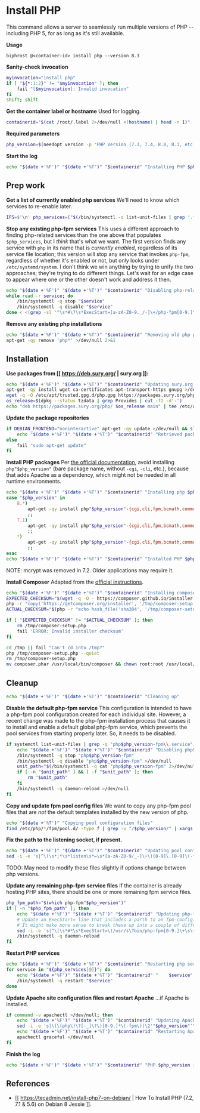 # Install PHP

This command allows a server to seamlessly run multiple versions of PHP -- including PHP 5, for as long as it's still available.

**Usage**
```
biphrost @<container-id> install php --version 8.3
```

**Sanity-check invocation**
```bash
myinvocation="install php"
if [ "${*:1:2}" != "$myinvocation" ]; then
    fail "[$myinvocation]: Invalid invocation"
fi
shift; shift
```

**Get the container label or hostname**
Used for logging.
```bash
containerid="$(cat /root/.label 2>/dev/null <(hostname) | head -n 1)"
```

**Required parameters**
```bash
php_version=$(needopt version -p "PHP Version (7.3, 7.4, 8.0, 8.1, etc.):" -m '^[78]\.+[0-9]$')
```

**Start the log**
```bash
echo "$(date +'%F')" "$(date +'%T')" "$containerid" "Installing PHP $php_version"
```

## Prep work

**Get a list of currently enabled php services**
We'll need to know which services to re-enable later.
```bash
IFS=$'\n' php_services=("$(/bin/systemctl -q list-unit-files | grep '.*php\S\+\s\+enabled\s' | grep -v sessionclean | cut -d ' ' -f 1)")
```

**Stop any existing php-fpm services**
This uses a different approach to finding php-related services than the one above that populates `$php_services`, but I *think* that's what we want. The first version finds any service with `php` in its name that is *currently enabled*, regardless of its service file location; this version will stop any service that invokes `php-fpm`, regardless of whether it's enabled or not, but only looks under `/etc/systemd/system`. I don't think we win anything by trying to unify the two approaches; they're trying to do different things. Let's wait for an edge case to appear where one or the other doesn't work and address it then.
```bash
echo "$(date +'%F')" "$(date +'%T')" "$containerid" "Disabling php-related services"
while read -r service; do
    /bin/systemctl -q stop "$service"
    /bin/systemctl -q disable "$service"
done < <(grep -sl '^\s*#\?\s*ExecStart=[a-zA-Z0-9._/-]\+/php-fpm[0-9.]\+\s\+' /etc/systemd/system/*)
```

**Remove any existing php installations**
```bash
echo "$(date +'%F')" "$(date +'%T')" "$containerid" "Removing old php packages"
apt-get -qy remove 'php*' >/dev/null 2>&1
```


## Installation

**Use packages from [[ https://deb.sury.org/ | sury.org ]]:**
```bash
echo "$(date +'%F')" "$(date +'%T')" "$containerid" "Updating sury.org key"
apt-get -qy install wget ca-certificates apt-transport-https gnupg >/dev/null
wget -q -O /etc/apt/trusted.gpg.d/php.gpg https://packages.sury.org/php/apt.gpg && chmod 0644 /etc/apt/trusted.gpg.d/php.gpg
os_release=$(dpkg --status tzdata | grep Provides | cut -f2 -d'-')
echo "deb https://packages.sury.org/php/ $os_release main" | tee /etc/apt/sources.list.d/php.list >/dev/null
```

**Update the package repositories**
```bash
if DEBIAN_FRONTEND="noninteractive" apt-get -qy update >/dev/null && sleep 1; then
    echo "$(date +'%F')" "$(date +'%T')" "$containerid" "Retrieved package updates"
else
    fail "sudo apt-get update"
fi
```

**Install PHP packages**
Per [the official documentation](https://github.com/oerdnj/deb.sury.org/wiki/Frequently-Asked-Questions#install-php-package-without-apache2-requirement), avoid installing `php"$php_version"` (bare package name, without `-cgi`, `-cli`, etc.), because that adds Apache as a dependency, which might not be needed in all runtime environments.
```bash
echo "$(date +'%F')" "$(date +'%T')" "$containerid" "Installing php $php_version packages"
case "$php_version" in
    8.*)
        apt-get -qy install php"$php_version"-{cgi,cli,fpm,bcmath,common,ctype,curl,exif,fileinfo,gd,gmp,imagick,imap,intl,ldap,mbstring,mysql,mysqlnd,opcache,pdo,pgsql,readline,soap,sqlite3,tidy,tokenizer,xml,xmlrpc,zip} >/dev/null 2>&1 || fail "sudo apt -y install [php packages...]"
        ;;
    7.1)
        apt-get -qy install php"$php_version"-{cgi,cli,fpm,bcmath,common,ctype,curl,exif,fileinfo,gd,gmp,imagick,imap,intl,json,ldap,mbstring,mcrypt,mysql,mysqlnd,opcache,pdo,pgsql,readline,soap,tidy,tokenizer,xml,xmlrpc,zip} >/dev/null 2>&1 || fail "sudo apt -y install [php packages...]"
        ;;
    *)
        apt-get -qy install php"$php_version"-{cgi,cli,fpm,bcmath,common,ctype,curl,exif,fileinfo,gd,gmp,imagick,imap,intl,json,ldap,mbstring,mysql,mysqlnd,opcache,pdo,pgsql,readline,soap,sqlite3,tidy,tokenizer,xml,xmlrpc,zip} >/dev/null 2>&1 || fail "sudo apt -y install [php packages...]"
        ;;
esac
echo "$(date +'%F')" "$(date +'%T')" "$containerid" "Installed PHP $php_version packages"
```
NOTE: mcrypt was removed in 7.2. Older applications may require it.

**Install Composer**
Adapted from the [official instructions](https://getcomposer.org/doc/faqs/how-to-install-composer-programmatically.md).
```bash
echo "$(date +'%F')" "$(date +'%T')" "$containerid" "Installing composer"
EXPECTED_CHECKSUM="$(wget -q -O - https://composer.github.io/installer.sig)"
php -r "copy('https://getcomposer.org/installer', '/tmp/composer-setup.php');"
ACTUAL_CHECKSUM="$(php -r "echo hash_file('sha384', '/tmp/composer-setup.php');")"

if [ "$EXPECTED_CHECKSUM" != "$ACTUAL_CHECKSUM" ]; then
    rm /tmp/composer-setup.php
    fail 'ERROR: Invalid installer checksum'
fi

cd /tmp || fail "Can't cd into /tmp?"
php /tmp/composer-setup.php --quiet
rm /tmp/composer-setup.php
mv composer.phar /usr/local/bin/composer && chown root:root /usr/local/bin/composer
```


## Cleanup

```bash
echo "$(date +'%F')" "$(date +'%T')" "$containerid" "Cleaning up"
```

**Disable the default php-fpm service**
This configuration is intended to have a php-fpm pool configuration created for each individual site. However, a recent change was made to the php-fpm installation process that causes it to install and enable a default global php-fpm service, which prevents the pool services from starting properly later. So, it needs to be disabled.
```bash
if systemctl list-unit-files | grep -q "php$php_version-fpm\\.service"; then
    echo "$(date +'%F')" "$(date +'%T')" "$containerid" "Disabling php$php_version-fpm default service"
    /bin/systemctl -q stop "php$php_version-fpm"
    /bin/systemctl -q disable "php$php_version-fpm" >/dev/null
    unit_path="$(/bin/systemctl -q cat "php$php_version-fpm" 2>/dev/null | grep -oP '^#\s*\K/.*/php[0-9.]+-fpm.service')"
    if [ -n "$unit_path" ] && [ -f "$unit_path" ]; then
        rm "$unit_path"
    fi
    /bin/systemctl -q daemon-reload >/dev/null
fi
```

**Copy and update fpm pool config files**
We want to copy any php-fpm pool files that are *not* the default templates installed by the new version of php.
```bash
echo "$(date +'%T')" "Copying pool configuration files"
find /etc/php/*/fpm/pool.d/ -type f | grep -v "/$php_version/" | xargs -I {} sudo cp {} "/etc/php/$php_version/fpm/pool.d/"
```

**Fix the path to the listening socket, if present.**
```bash
echo "$(date +'%F')" "$(date +'%T')" "$containerid" "Updating pool configuration files"
sed -i -e 's|^\(\s*;*\s*listen\s*=\s*[a-zA-Z0-9/_-]\+\)[0-9]\.[0-9]\(-fpm.*\)$|\1'"$php_version"'\2|' "/etc/php/$php_version/fpm/pool.d/"*
```
TODO: May need to modify these files slightly if options change between php versions.

**Update any remaining php-fpm service files**
If the container is already hosting PHP sites, there should be one or more remaining fpm service files.
```bash
php_fpm_path="$(which php-fpm"$php_version")"
if [ -n "$php_fpm_path" ]; then
    echo "$(date +'%F')" "$(date +'%T')" "$containerid" "Updating php-fpm service files"
    # Update an ExecStart= line that includes a parth to an fpm-config.
    # It might make more sense to break these up into a couple of different sed commands.
    sed -i -e 's|^\(\s*#*\s*ExecStart=\)/usr/s\?bin/php-fpm[0-9.]\+\s\+\(.*/etc/php/\)[0-9.]\+\(.*\)$|\1'"$php_fpm_path"' \2'"$php_version"'\3|' /etc/systemd/system/*.service
    /bin/systemctl -q daemon-reload
fi
```

**Restart PHP services**
```bash
echo "$(date +'%F')" "$(date +'%T')" "$containerid" "Restarting php services"
for service in "${php_services[@]}"; do
    echo "$(date +'%F')" "$(date +'%T')" "$containerid" "    $service"
    /bin/systemctl -q restart "$service"
done
```

**Update Apache site configuration files and restart Apache**
...if Apache is installed.
```bash
if command -v apachectl >/dev/null; then
    echo "$(date +'%F')" "$(date +'%T')" "$containerid" "Updating Apache site configurations"
    sed -i -e 's|\(\(php\)\?[-_]\?\)[0-9.]*\(-fpm\)|\2'"$php_version"'\3|' /etc/apache2/sites-available/*
    echo "$(date +'%F')" "$(date +'%T')" "$containerid" "Restarting Apache"
    apachectl graceful >/dev/null
fi
```

**Finish the log**
```bash
echo "$(date +'%F')" "$(date +'%T')" "$containerid" "PHP $php_version installation complete."
```

## References

* [[ https://tecadmin.net/install-php7-on-debian/ | How To Install PHP (7.2, 7.1 & 5.6) on Debian 8 Jessie ]].


